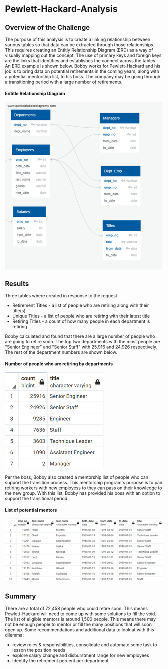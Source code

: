 # Pewlett-Hackard-Analysis
## Overview of the Challenge
The purpose of this analysis is to create a linking relationship between various tables so that data can be extracted through those relationships. This requires creating an Entitly Relationship Diagram (ERD) as a way of visually mapping out the concept. The use of primary keys and foreign keys are the links that identifies and establishes the connect across the tables. An ERD example is shown below. Bobby works for Pewlett-Hackard and his job is to bring data on potential retirements in the coming years, along with a potential mentorship list, to his boss. The company may be going through a transitioning period with a large number of retirements.

#### Entitle Relationship Diagram
<img src = "EmployeeDB.png" >


## Results
Three tables where created in response to the request

- Retirement Titles - a list of people who are retiring along with their title(s)
- Unique Titles - a list of people who are retiring with their latest title
- Retiring Titles - a count of how many people in each department is retiring

Bobby calculated and found that there are a large number of people who are going to retire soon. The top two departments with the most people are "Senior Engineer" and "Senior Staff" with 25,916 and 24,926 respectively. The rest of the department numbers are shown below.

#### Number of people who are retiring by departments
<img src = "retiring_counts.png">


Per the boss, Bobby also created a mentorship list of people who can support the transition process. This mentorship program's purpose is to pair retiring workers with new employess to they can pass on their knowledge to the new group. With this list, Bobby has provided his boss with an option to support the transitional period.

#### List of potential mentors
<img src = "mentor_list.png" >

## Summary
There are a total of 72,458 people who could retire soon. This means Pewlett-Hackard will need to come up with some solutions to fill the void. The list of eligible mentors is around 1,500 people. This means there may not be enough people to mentor or fill the many positions that will soon open up. Some recommendations and additional data to look at with this dilemma:
- review roles & responsibilities, consolidate and automate some task to lesson the position needs
- explore salary change and disburstment range for new employees
- identify the retirement percent per department
